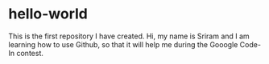 # hello-world
This is the first repository I have created.
Hi, my name is Sriram and I am learning how to use Github, so that it will help me during the Gooogle Code-In contest.
